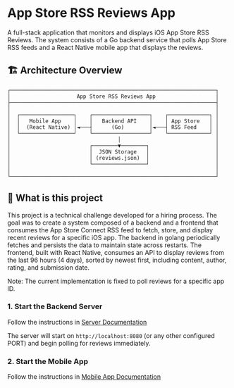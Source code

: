 # App Store RSS Reviews App

A full-stack application that monitors and displays iOS App Store RSS Reviews. The system consists of a Go backend service that polls App Store RSS feeds and a React Native mobile app that displays the reviews.

## 🏗️ Architecture Overview

```
┌─────────────────────────────────────────────────────────────────┐
│                     App Store RSS Reviews App                   │
├─────────────────────────────────────────────────────────────────┤
│                                                                 │
│  ┌─────────────────┐    ┌──────────────────┐    ┌─────────────┐ │
│  │   Mobile App    │    │   Backend API    │    │ App Store   │ │
│  │  (React Native) │◄───┤      (Go)        │◄───┤ RSS Feed    │ │
│  └─────────────────┘    └──────────────────┘    └─────────────┘ │
│                                  │                              │
│                         ┌────────▼────────┐                     │
│                         │  JSON Storage   │                     │
│                         │ (reviews.json)  │                     │
│                         └─────────────────┘                     │
│                                                                 │
└─────────────────────────────────────────────────────────────────┘

```

## 📱 What is this project

This project is a technical challenge developed for a hiring process. The goal was to create a system composed of a backend and a frontend that consumes the App Store Connect RSS feed to fetch, store, and display recent reviews for a specific iOS app.
The backend in golang periodically fetches and persists the data to maintain state across restarts. The frontend, built with React Native, consumes an API to display reviews from the last 96 hours (4 days), sorted by newest first, including content, author, rating, and submission date.

Note: The current implementation is fixed to poll reviews for a specific app ID.

### 1. Start the Backend Server

Follow the instructions in [Server Documentation](./server/README.md)

The server will start on `http://localhost:8080` (or any other configured PORT) and begin polling for reviews immediately.

### 2. Start the Mobile App

Follow the instructions in [Mobile App Documentation](./mobile/README.md)
